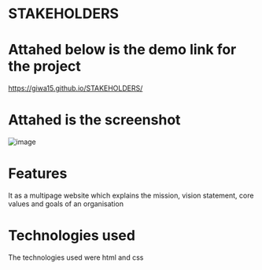 # STAKEHOLDERS

# Attahed below is the demo link for the project
 https://giwa15.github.io/STAKEHOLDERS/

 # Attahed is the screenshot 
 ![image](https://github.com/user-attachments/assets/3287ee12-04cb-4bfd-9346-8822bbd871d1)



 # Features
 It as a multipage website which  explains the mission, vision statement, core values and goals of an organisation

# Technologies used

The technologies used were html and css


